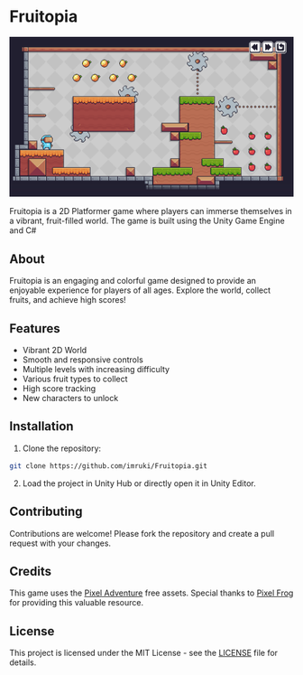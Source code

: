 # Fruitopia

<img src=".\Assets\Spritres\Other\gifs\fruitopia1.gif"/>

Fruitopia is a 2D Platformer game where players can immerse themselves in a vibrant, fruit-filled world. The game is built using the Unity Game Engine and C# 

## About
Fruitopia is an engaging and colorful game designed to provide an enjoyable experience for players of all ages. Explore the world, collect fruits, and achieve high scores!

## Features
- Vibrant 2D World
- Smooth and responsive controls
- Multiple levels with increasing difficulty
- Various fruit types to collect
- High score tracking
- New characters to unlock

## Installation
1. Clone the repository:
  ```bash
  git clone https://github.com/imruki/Fruitopia.git
  ```
2. Load the project in Unity Hub or directly open it in Unity Editor.

## Contributing
Contributions are welcome! Please fork the repository and create a pull request with your changes.

## Credits

This game uses the [Pixel Adventure](https://pixelfrog-assets.itch.io/pixel-adventure-1) free assets.
Special thanks to [Pixel Frog](https://pixelfrog-assets.itch.io/) for providing this valuable resource.


## License
This project is licensed under the MIT License - see the [LICENSE](https://github.com/imruki/Fruitopia?tab=MIT-1-ov-file) file for details.
